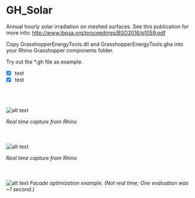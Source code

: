 # GH_Solar
Annual hourly solar irradiation on meshed surfaces.
See this publication for more info: http://www.ibpsa.org/proceedings/BSO2016/p1059.pdf 

Copy GrasshopperEnergyTools.dll and GrasshopperEnergyTools.gha into your Rhino Grasshopper components folder.

Try out the *.gh file as example.
- [x] test
- [x] test
<br><br>
<br><br>

![alt text](https://github.com/christophwaibel/GH_Solar/blob/master/rhino.gif "Image from Rhino")

*Real time capture from Rhino*
<br><br>
<br><br>
![alt text](https://github.com/christophwaibel/GH_Solar/blob/master/solar.gif "Image from Rhino")

*Real time capture from Rhino*
<br><br>
<br><br>
![alt text](https://github.com/christophwaibel/GH_Solar/blob/master/solaroptimization_04a.gif "Optimization example")
*Facade optimization example. (Not real time; One evaluation was ~1 second.)*
